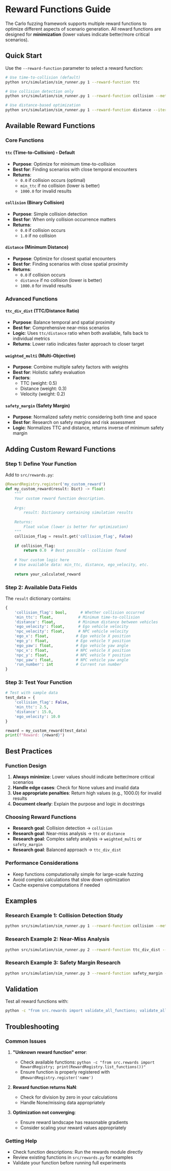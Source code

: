 # Reward Functions Guide

The Carlo fuzzing framework supports multiple reward functions to optimize different aspects of scenario generation. All reward functions are designed for **minimization** (lower values indicate better/more critical scenarios).

## Quick Start

Use the `--reward-function` parameter to select a reward function:

```bash
# Use time-to-collision (default)
python src/simulation/sim_runner.py 1 --reward-function ttc

# Use collision detection only
python src/simulation/sim_runner.py 1 --reward-function collision --method pso

# Use distance-based optimization
python src/simulation/sim_runner.py 1 --reward-function distance --iterations 50
```

## Available Reward Functions

### Core Functions

#### `ttc` (Time-to-Collision) - Default
- **Purpose**: Optimize for minimum time-to-collision
- **Best for**: Finding scenarios with close temporal encounters
- **Returns**:
  - `0.0` if collision occurs (optimal)
  - `min_ttc` if no collision (lower is better)
  - `1000.0` for invalid results

#### `collision` (Binary Collision)
- **Purpose**: Simple collision detection
- **Best for**: When only collision occurrence matters
- **Returns**:
  - `0.0` if collision occurs
  - `1.0` if no collision

#### `distance` (Minimum Distance)
- **Purpose**: Optimize for closest spatial encounters
- **Best for**: Finding scenarios with close spatial proximity
- **Returns**:
  - `0.0` if collision occurs
  - `distance` if no collision (lower is better)
  - `1000.0` for invalid results

### Advanced Functions

#### `ttc_div_dist` (TTC/Distance Ratio)
- **Purpose**: Balance temporal and spatial proximity
- **Best for**: Comprehensive near-miss scenarios
- **Logic**: Uses `ttc/distance` ratio when both available, falls back to individual metrics
- **Returns**: Lower ratio indicates faster approach to closer target

#### `weighted_multi` (Multi-Objective)
- **Purpose**: Combine multiple safety factors with weights
- **Best for**: Holistic safety evaluation
- **Factors**:
  - TTC (weight: 0.5)
  - Distance (weight: 0.3) 
  - Velocity (weight: 0.2)

#### `safety_margin` (Safety Margin)
- **Purpose**: Normalized safety metric considering both time and space
- **Best for**: Research on safety margins and risk assessment
- **Logic**: Normalizes TTC and distance, returns inverse of minimum safety margin

## Adding Custom Reward Functions

### Step 1: Define Your Function

Add to `src/rewards.py`:

```python
@RewardRegistry.register('my_custom_reward')
def my_custom_reward(result: Dict) -> float:
    """
    Your custom reward function description.
    
    Args:
        result: Dictionary containing simulation results
        
    Returns:
        Float value (lower is better for optimization)
    """
    collision_flag = result.get('collision_flag', False)
    
    if collision_flag:
        return 0.0  # Best possible - collision found
    
    # Your custom logic here
    # Use available data: min_ttc, distance, ego_velocity, etc.
    
    return your_calculated_reward
```

### Step 2: Available Data Fields

The `result` dictionary contains:

```python
{
    'collision_flag': bool,      # Whether collision occurred
    'min_ttc': float,           # Minimum time-to-collision
    'distance': float,          # Minimum distance between vehicles
    'ego_velocity': float,      # Ego vehicle velocity
    'npc_velocity': float,      # NPC vehicle velocity
    'ego_x': float,            # Ego vehicle X position
    'ego_y': float,            # Ego vehicle Y position
    'ego_yaw': float,          # Ego vehicle yaw angle
    'npc_x': float,            # NPC vehicle X position
    'npc_y': float,            # NPC vehicle Y position
    'npc_yaw': float,          # NPC vehicle yaw angle
    'run_number': int          # Current run number
}
```

### Step 3: Test Your Function

```python
# Test with sample data
test_data = {
    'collision_flag': False,
    'min_ttc': 2.5,
    'distance': 15.0,
    'ego_velocity': 10.0
}

reward = my_custom_reward(test_data)
print(f"Reward: {reward}")
```

## Best Practices

### Function Design
1. **Always minimize**: Lower values should indicate better/more critical scenarios
2. **Handle edge cases**: Check for None values and invalid data
3. **Use appropriate penalties**: Return high values (e.g., 1000.0) for invalid results
4. **Document clearly**: Explain the purpose and logic in docstrings

### Choosing Reward Functions
- **Research goal**: Collision detection → `collision`
- **Research goal**: Near-miss analysis → `ttc` or `distance`
- **Research goal**: Complex safety analysis → `weighted_multi` or `safety_margin`
- **Research goal**: Balanced approach → `ttc_div_dist`

### Performance Considerations
- Keep functions computationally simple for large-scale fuzzing
- Avoid complex calculations that slow down optimization
- Cache expensive computations if needed

## Examples

### Research Example 1: Collision Detection Study
```bash
python src/simulation/sim_runner.py 1 --reward-function collision --method ga --iterations 100
```

### Research Example 2: Near-Miss Analysis
```bash
python src/simulation/sim_runner.py 2 --reward-function ttc_div_dist --method pso --iterations 50
```

### Research Example 3: Safety Margin Research
```bash
python src/simulation/sim_runner.py 3 --reward-function safety_margin --method random --iterations 200
```

## Validation

Test all reward functions with:
```bash
python -c "from src.rewards import validate_all_functions; validate_all_functions()"
```

## Troubleshooting

### Common Issues

1. **"Unknown reward function" error**:
   - Check available functions: `python -c "from src.rewards import RewardRegistry; print(RewardRegistry.list_functions())"`
   - Ensure function is properly registered with `@RewardRegistry.register('name')`

2. **Reward function returns NaN**:
   - Check for division by zero in your calculations
   - Handle None/missing data appropriately

3. **Optimization not converging**:
   - Ensure reward landscape has reasonable gradients
   - Consider scaling your reward values appropriately

### Getting Help

- Check function descriptions: Run the rewards module directly
- Review existing functions in `src/rewards.py` for examples
- Validate your function before running full experiments 